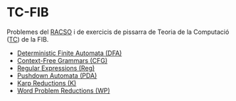 # TC-FIB
Problemes del [RACSO](https://racso.lsi.upc.edu/juezwsgi/index) i de exercicis de pissarra de Teoria de la Computació ([TC](https://www.fib.upc.edu/ca/estudis/graus/grau-en-enginyeria-informatica/pla-destudis/assignatures/TC)) de la FIB.

- [Deterministic Finite Automata (DFA)](https://github.com/nilhouses/TC-FIB/tree/main/DFA)  
- [Context-Free Grammars (CFG)](https://github.com/nilhouses/TC-FIB/tree/main/CFG)  
- [Regular Expressions (Reg)](https://github.com/nilhouses/TC-FIB/tree/main/Reg)  
- [Pushdown Automata (PDA)](https://github.com/nilhouses/TC-FIB/tree/main/PDA)  
- [Karp Reductions (K)](https://github.com/nilhouses/TC-FIB/tree/main/K)  
- [Word Problem Reductions (WP)](https://github.com/nilhouses/TC-FIB/tree/main/WP)  
<!--- CFG Reductions (CFG) Incompletes però estàn al racso, 

    gthumb va molt bé per retallar fotos a ubuntu -->  

